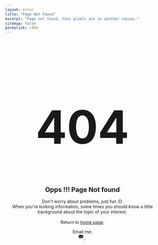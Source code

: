 ```yaml
---
layout: error
title: "Page Not Found"
excerpt: "Page not found. Your pixels are in another canvas."
sitemap: false
permalink: /404
---
```

<div align="center">
  <h1 style="font-size: 150px;"> 404 </h1>
  <h2>Opps !!! Page Not found</h2>
  <p>
    Don't worry about problems, just fun :D. <br>
    When you're looking information, some times you should know a little background about the topic of your interest. <br> <br>
    Return to <a href="/">home page</a>.
  </p>
  Email me: <br>
  <a href="mailto:{{ site.author.email }}">
    <span class="icon icon--email">
      <svg viewBox="0 0 16 16" width="16px" height="16px">
          <path d="M7,9L5.268,7.484l-4.952,4.245C0.496,11.896,0.739,12,1.007,12h11.986 c0.267,0,0.509-0.104,0.688-0.271L8.732,7.484L7,9z M13.684,2.271C13.504,2.103,13.262,2,12.993,2H1.007C0.74,2,0.498,2.104,0.318,2.273L7,8 L13.684,2.271z"/>
        <polygon points="0,2.878 0,11.186 4.833,7.079"/>
        <polygon points="9.167,7.079 14,11.186 14,2.875"/>
      </svg>
    </span>
  </a>&nbsp;
</div>
